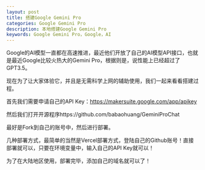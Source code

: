 ```yaml
---
layout: post
title: 搭建Google Gemini Pro
categories: Google Gemini Pro  
description: 本地搭建Google Gemini Pro
keywords: Google Gemini Pro，Google，AI
---
```


Google的AI模型一直都在高速推进，最近他们开放了自己的AI模型API接口，也就是最近Google比较火热大的Gemini Pro，根据则是，说性能上已经超过了GPT3.5。

现在为了让大家体验它，并且是无需科学上网的辅助使用，我们一起来看看搭建过程。

首先我们需要申请自己的API Key：https://makersuite.google.com/app/apikey

然后我们打开开源程序https://github.com/babaohuang/GeminiProChat

最好是Fork到自己的账号中，然后进行部署。

几种部署方式，最简单的当然是Vercel部署方式，登陆自己的Github账号！直接部署就可以，只要在环境变量中，输入自己的API Key就可以！

为了在大陆地区使用，部署完毕，添加自己的域名就可以了！


